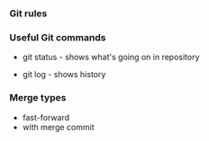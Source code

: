 ### Git rules

### Useful Git commands
- git status - shows what's going on in repository

- git log - shows history

### Merge types
- fast-forward
- with merge commit